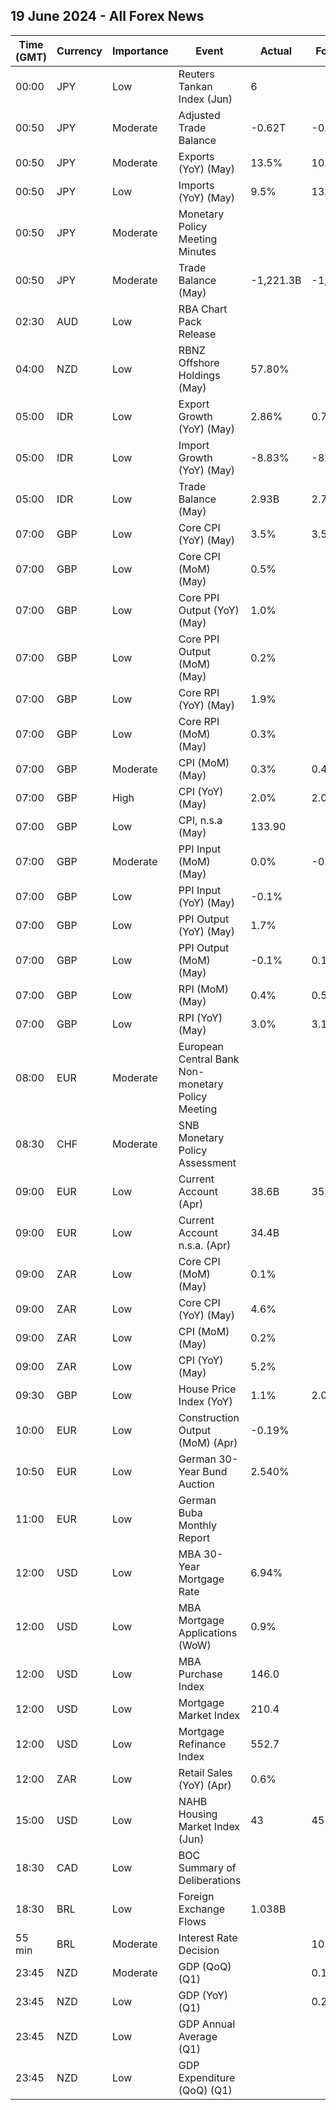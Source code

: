## 19 June 2024 - All Forex News

| Time (GMT) | Currency | Importance | Event | Actual | Forecast | Previous |
|------|----------|------------|-------|--------|----------|----------|
| 00:00 | JPY | Low | Reuters Tankan Index (Jun) | 6 |  | 9 |
| 00:50 | JPY | Moderate | Adjusted Trade Balance | -0.62T | -0.64T | -0.58T |
| 00:50 | JPY | Moderate | Exports (YoY) (May) | 13.5% | 10.4% | 8.3% |
| 00:50 | JPY | Low | Imports (YoY) (May) | 9.5% | 13.0% | 8.3% |
| 00:50 | JPY | Moderate | Monetary Policy Meeting Minutes |  |  |  |
| 00:50 | JPY | Moderate | Trade Balance (May) | -1,221.3B | -1,300.0B | -465.6B |
| 02:30 | AUD | Low | RBA Chart Pack Release |  |  |  |
| 04:00 | NZD | Low | RBNZ Offshore Holdings (May) | 57.80% |  | 58.50% |
| 05:00 | IDR | Low | Export Growth (YoY) (May) | 2.86% | 0.78% | 1.72% |
| 05:00 | IDR | Low | Import Growth (YoY) (May) | -8.83% | -8.56% | 10.09% |
| 05:00 | IDR | Low | Trade Balance (May) | 2.93B | 2.74B | 2.27B |
| 07:00 | GBP | Low | Core CPI (YoY) (May) | 3.5% | 3.5% | 3.9% |
| 07:00 | GBP | Low | Core CPI (MoM) (May) | 0.5% |  | 0.9% |
| 07:00 | GBP | Low | Core PPI Output (YoY) (May) | 1.0% |  | 0.3% |
| 07:00 | GBP | Low | Core PPI Output (MoM) (May) | 0.2% |  | 0.2% |
| 07:00 | GBP | Low | Core RPI (YoY) (May) | 1.9% |  | 2.3% |
| 07:00 | GBP | Low | Core RPI (MoM) (May) | 0.3% |  | 0.5% |
| 07:00 | GBP | Moderate | CPI (MoM) (May) | 0.3% | 0.4% | 0.3% |
| 07:00 | GBP | High | CPI (YoY) (May) | 2.0% | 2.0% | 2.3% |
| 07:00 | GBP | Low | CPI, n.s.a (May) | 133.90 |  | 133.50 |
| 07:00 | GBP | Moderate | PPI Input (MoM) (May) | 0.0% | -0.3% | 0.8% |
| 07:00 | GBP | Low | PPI Input (YoY) (May) | -0.1% |  | -1.4% |
| 07:00 | GBP | Low | PPI Output (YoY) (May) | 1.7% |  | 1.1% |
| 07:00 | GBP | Low | PPI Output (MoM) (May) | -0.1% | 0.1% | 0.3% |
| 07:00 | GBP | Low | RPI (MoM) (May) | 0.4% | 0.5% | 0.5% |
| 07:00 | GBP | Low | RPI (YoY) (May) | 3.0% | 3.1% | 3.3% |
| 08:00 | EUR | Moderate | European Central Bank Non-monetary Policy Meeting |  |  |  |
| 08:30 | CHF | Moderate | SNB Monetary Policy Assessment |  |  |  |
| 09:00 | EUR | Low | Current Account (Apr) | 38.6B | 35.2B | 35.8B |
| 09:00 | EUR | Low | Current Account n.s.a. (Apr) | 34.4B |  | 44.5B |
| 09:00 | ZAR | Low | Core CPI (MoM) (May) | 0.1% |  | 0.2% |
| 09:00 | ZAR | Low | Core CPI (YoY) (May) | 4.6% |  | 4.6% |
| 09:00 | ZAR | Low | CPI (MoM) (May) | 0.2% |  | 0.3% |
| 09:00 | ZAR | Low | CPI (YoY) (May) | 5.2% |  | 5.2% |
| 09:30 | GBP | Low | House Price Index (YoY) | 1.1% | 2.0% | 1.8% |
| 10:00 | EUR | Low | Construction Output (MoM) (Apr) | -0.19% |  | -0.48% |
| 10:50 | EUR | Low | German 30-Year Bund Auction | 2.540% |  | 2.620% |
| 11:00 | EUR | Low | German Buba Monthly Report |  |  |  |
| 12:00 | USD | Low | MBA 30-Year Mortgage Rate | 6.94% |  | 7.02% |
| 12:00 | USD | Low | MBA Mortgage Applications (WoW) | 0.9% |  | 15.6% |
| 12:00 | USD | Low | MBA Purchase Index | 146.0 |  | 143.7 |
| 12:00 | USD | Low | Mortgage Market Index | 210.4 |  | 208.5 |
| 12:00 | USD | Low | Mortgage Refinance Index | 552.7 |  | 554.7 |
| 12:00 | ZAR | Low | Retail Sales (YoY) (Apr) | 0.6% |  | 2.3% |
| 15:00 | USD | Low | NAHB Housing Market Index (Jun) | 43 | 45 | 45 |
| 18:30 | CAD | Low | BOC Summary of Deliberations |  |  |  |
| 18:30 | BRL | Low | Foreign Exchange Flows | 1.038B |  | 1.529B |
| 55 min | BRL | Moderate | Interest Rate Decision |  | 10.50% | 10.50% |
| 23:45 | NZD | Moderate | GDP (QoQ) (Q1) |  | 0.1% | -0.1% |
| 23:45 | NZD | Low | GDP (YoY) (Q1) |  | 0.2% | -0.3% |
| 23:45 | NZD | Low | GDP Annual Average (Q1) |  |  | 0.6% |
| 23:45 | NZD | Low | GDP Expenditure (QoQ) (Q1) |  |  | 0.0% |
